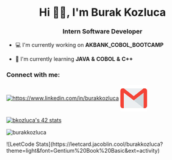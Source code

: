 <h1 align= "center">Hi 🙋‍♂️, I'm Burak Kozluca </h1>
<h3 align= "center">Intern Software Developer</h3>

- 💻 I'm currently working on **AKBANK_COBOL_BOOTCAMP**

- 🎯 I'm currently learning **JAVA** **&** **COBOL** **&** **C++**

<h3 align="left">Connect with me:</h3>
<p align="left">
<a href="https://www.linkedin.com/in/burakkozluca" target="blank"><img align="center" src="https://raw.githubusercontent.com/rahuldkjain/github-profile-readme-generator/master/src/images/icons/Social/linked-in-alt.svg" alt="https://www.linkedin.com/in/burakkozluca" height="50" width="70" /></a>
<a href="mailto:burak_kozluca@hotmail.com" target="blank"><img align="center" src="gmail.png" alt="mail" height="70" width="70" /></a>
</p>

[![bkozluca's 42 stats](https://badge42.vercel.app/api/v2/cliub012r005908lewyjwf2da/stats?cursusId=21&coalitionId=360)](https://github.com/JaeSeoKim/badge42)

<p><img align="center" src="https://github-readme-streak-stats.herokuapp.com/?user=burakkozluca&theme=dark" alt="burakkozluca" /></p>
<!--<a href="https://app.daily.dev/burakkozluca"><img src="https://api.daily.dev/devcards/5b1b50582b114ab4854839599d387fe7.png?r=9lw" width="400" alt="Burak Kozluca's Dev Card"/></a> -->
![LeetCode Stats](https://leetcard.jacoblin.cool/burakkozluca?theme=light&font=Gentium%20Book%20Basic&ext=activity)


